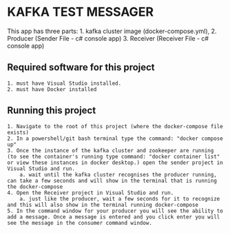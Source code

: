 # KAFKA TEST MESSAGER

This app has three parts: 
    1. kafka cluster image (docker-compose.yml), 
    2. Producer (Sender File - c# console app)
    3. Receiver (Receiver File - c# console app)

## Required software for this project
    1. must have Visual Studio installed.
    2. must have Docker installed
    
## Running this project
    1. Navigate to the root of this project (where the docker-compose file exists)
    2. In a powershell/git bash terminal type the command: "docker compose up"
    3. Once the instance of the kafka cluster and zookeeper are running (to see the container's running type command: "docker container list" or view these instances in docker desktop.) open the sender project in Visual Studio and run.
        a. wait until the kafka cluster recognises the producer running, can take a few seconds and will show in the terminal that is running the docker-compose
    4. Open the Receiver project in Visual Studio and run.  
        a. just like the producer, wait a few seconds for it to recognize and this will also show in the terminal running docker-compose
    5. In the command window for your producer you will see the ability to add a message. Once a message is entered and you click enter you will see the message in the consumer command window.
